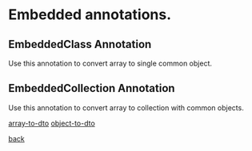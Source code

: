 # Embedded annotations.

## EmbeddedClass Annotation
Use this annotation to convert array to single common object.

## EmbeddedCollection Annotation

Use this annotation to convert array to collection with common objects.

[array-to-dto](examples/array-to-dto.md)
[object-to-dto](examples/object-to-dto.md)

[back](..)